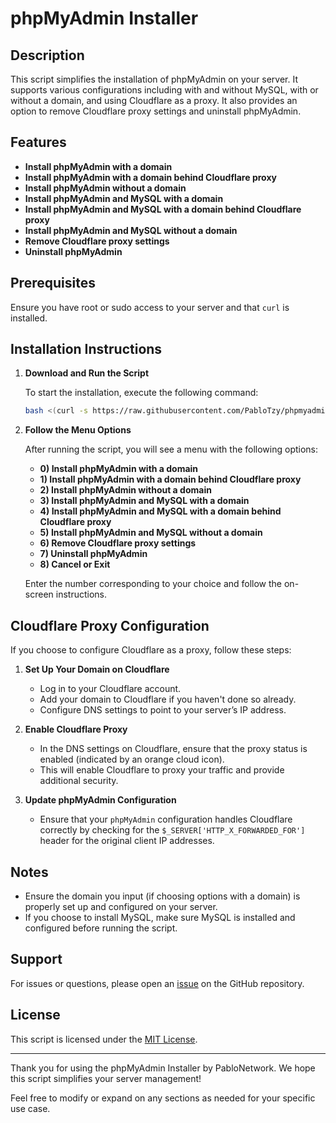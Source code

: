 # phpMyAdmin Installer

## Description

This script simplifies the installation of phpMyAdmin on your server. It supports various configurations including with and without MySQL, with or without a domain, and using Cloudflare as a proxy. It also provides an option to remove Cloudflare proxy settings and uninstall phpMyAdmin.

## Features

- **Install phpMyAdmin with a domain**
- **Install phpMyAdmin with a domain behind Cloudflare proxy**
- **Install phpMyAdmin without a domain**
- **Install phpMyAdmin and MySQL with a domain**
- **Install phpMyAdmin and MySQL with a domain behind Cloudflare proxy**
- **Install phpMyAdmin and MySQL without a domain**
- **Remove Cloudflare proxy settings**
- **Uninstall phpMyAdmin**

## Prerequisites

Ensure you have root or sudo access to your server and that `curl` is installed.

## Installation Instructions

1. **Download and Run the Script**

   To start the installation, execute the following command:

   ```bash
   bash <(curl -s https://raw.githubusercontent.com/PabloTzy/phpmyadmin-installer/main/main.sh)

2. **Follow the Menu Options**

   After running the script, you will see a menu with the following options:

   - **0) Install phpMyAdmin with a domain**
   - **1) Install phpMyAdmin with a domain behind Cloudflare proxy**
   - **2) Install phpMyAdmin without a domain**
   - **3) Install phpMyAdmin and MySQL with a domain**
   - **4) Install phpMyAdmin and MySQL with a domain behind Cloudflare proxy**
   - **5) Install phpMyAdmin and MySQL without a domain**
   - **6) Remove Cloudflare proxy settings**
   - **7) Uninstall phpMyAdmin**
   - **8) Cancel or Exit**

   Enter the number corresponding to your choice and follow the on-screen instructions.

## Cloudflare Proxy Configuration

If you choose to configure Cloudflare as a proxy, follow these steps:

1. **Set Up Your Domain on Cloudflare**

   - Log in to your Cloudflare account.
   - Add your domain to Cloudflare if you haven't done so already.
   - Configure DNS settings to point to your server’s IP address.

2. **Enable Cloudflare Proxy**

   - In the DNS settings on Cloudflare, ensure that the proxy status is enabled (indicated by an orange cloud icon).
   - This will enable Cloudflare to proxy your traffic and provide additional security.

3. **Update phpMyAdmin Configuration**

   - Ensure that your `phpMyAdmin` configuration handles Cloudflare correctly by checking for the `$_SERVER['HTTP_X_FORWARDED_FOR']` header for the original client IP addresses.

## Notes

- Ensure the domain you input (if choosing options with a domain) is properly set up and configured on your server.
- If you choose to install MySQL, make sure MySQL is installed and configured before running the script.

## Support

For issues or questions, please open an [issue](https://github.com/PabloTzy/phpmyadmin-installer/issues) on the GitHub repository.

## License

This script is licensed under the [MIT License](LICENSE).

---

Thank you for using the phpMyAdmin Installer by PabloNetwork. We hope this script simplifies your server management!


Feel free to modify or expand on any sections as needed for your specific use case.
